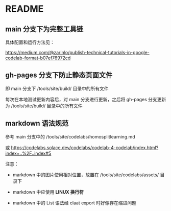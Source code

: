 # README

## main 分支下为完整工具链

具体配置和运行方法见：

https://medium.com/@zarinlo/publish-technical-tutorials-in-google-codelab-format-b07ef76972cd

## gh-pages 分支下防止静态页面文件

即 main 分支下 /tools/site/build/ 目录中的所有文件

每次在本地测试更新内容后，对 main 分支进行更新，之后将 gh-pages 分支更新为 /tools/site/build/ 目录中的所有文件

## markdown 语法规范

参考 main 分支中的 /tools/site/codelabs/homosplitlearning.md

或 https://codelabs.solace.dev/codelabs/codelab-4-codelab/index.html?index=..%2F..index#5

注意：

*   markdown 中的图片使用相对位置，放置在 /tools/site/codelabs/assets/ 目录下
*   markdown 中应使用 **LINUX 换行符**

*   markdown 中的 List 语法经 claat export 时好像存在缩进问题